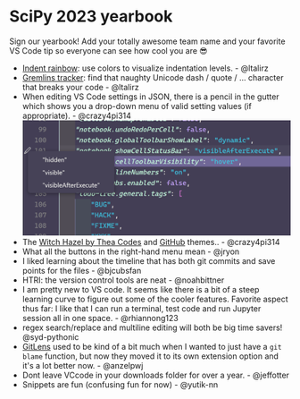 # SciPy 2023 yearbook

Sign our yearbook! Add your totally awesome team name and your favorite VS Code tip so everyone can see how cool you are 😎

- [Indent rainbow](https://marketplace.visualstudio.com/items?itemName=oderwat.indent-rainbow): use colors to visualize indentation levels. - @ltalirz
- [Gremlins tracker](https://marketplace.visualstudio.com/items?itemName=nhoizey.gremlins): find that naughty Unicode dash / quote / ... character that breaks your code -  @ltalirz
- When editing VS Code settings in JSON, there is a pencil in the gutter which shows you a drop-down menu of valid setting values (if appropriate). - @crazy4pi314
![Screenshot of a JSON editor window with a pencil icon in the gutter which has a drop down for the valid setting values for that line.](static/setting-json-tip.png)
- The [Witch Hazel by Thea Codes](https://marketplace.visualstudio.com/items?itemName=TheaFlowers.witch-hazel) and [GitHub](https://marketplace.visualstudio.com/items?itemName=GitHub.github-vscode-theme) themes.. - @crazy4pi314
- What all the buttons in the right-hand menu mean - @jryon
- I liked learning about the timeline that has both git commits and save points for the files - @bjcubsfan
- HTRI: the version control tools are neat - @noahbittner
- I am pretty new to VS code. It seems like there is a bit of a steep learning curve to figure out some of the cooler features. Favorite aspect thus far: I like that I can run a terminal, test code and run Jupyter session all in one space. - @rhiannong123
- regex search/replace and multiline editing will both be big time savers! @syd-pythonic
- [GitLens](https://marketplace.visualstudio.com/items?itemName=eamodio.gitlens) used to be kind of a bit much when I wanted to just have a `git blame` function, but now they moved it to its own extension option and it's a lot better now. - @anzelpwj
- Dont leave VCcode in your downloads folder for over a year. - @jeffotter
- Snippets are fun (confusing fun for now) - @yutik-nn
